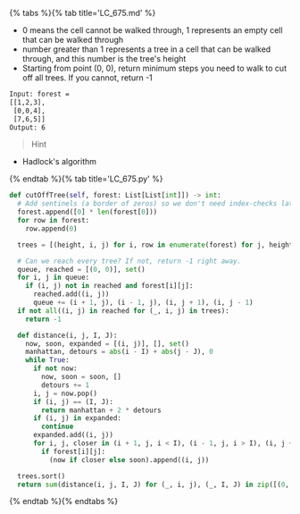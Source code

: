 {% tabs %}{% tab title='LC_675.md' %}

* 0 means the cell cannot be walked through, 1 represents an empty cell that can be walked through
* number greater than 1 represents a tree in a cell that can be walked through, and this number is the tree's height
* Starting from point (0, 0), return minimum steps you need to walk to cut off all trees. If you cannot, return -1

```txt
Input: forest =
[[1,2,3],
 [0,0,4],
 [7,6,5]]
Output: 6
```

> Hint

* Hadlock's algorithm

{% endtab %}{% tab title='LC_675.py' %}

```py
def cutOffTree(self, forest: List[List[int]]) -> int:
  # Add sentinels (a border of zeros) so we don't need index-checks later on.
  forest.append([0] * len(forest[0]))
  for row in forest:
    row.append(0)

  trees = [(height, i, j) for i, row in enumerate(forest) for j, height in enumerate(row) if height > 1]

  # Can we reach every tree? If not, return -1 right away.
  queue, reached = [(0, 0)], set()
  for i, j in queue:
    if (i, j) not in reached and forest[i][j]:
      reached.add((i, j))
      queue += (i + 1, j), (i - 1, j), (i, j + 1), (i, j - 1)
  if not all((i, j) in reached for (_, i, j) in trees):
    return -1

  def distance(i, j, I, J):
    now, soon, expanded = [(i, j)], [], set()
    manhattan, detours = abs(i - I) + abs(j - J), 0
    while True:
      if not now:
        now, soon = soon, []
        detours += 1
      i, j = now.pop()
      if (i, j) == (I, J):
        return manhattan + 2 * detours
      if (i, j) in expanded:
        continue
      expanded.add((i, j))
      for i, j, closer in (i + 1, j, i < I), (i - 1, j, i > I), (i, j + 1, j < J), (i, j - 1, j > J):
        if forest[i][j]:
          (now if closer else soon).append((i, j))

  trees.sort()
  return sum(distance(i, j, I, J) for (_, i, j), (_, I, J) in zip([(0, 0, 0)] + trees, trees))
```

{% endtab %}{% endtabs %}
